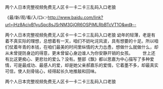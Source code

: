 两个人日本完整视频免费无人区卡一卡二卡三乱码入口老狼

《最/新/观/看/入/口👉http://www.baidu.com/link?url=jHz8AcivB1yuSpc8sJSrNM3GjOR6OSPiMLRbBTcVT1O&wd》--

两个人日本完整视频免费无人区卡一卡二卡三乱码入口老狼	幼年的轻薄，老是有着不真实际的理想，总想着有一天，咱们不妨叱诧风波，具有想要的十足。所以咱们仗着年青的本钱，在咱们最美的时间里纵情的大力怂恿，想做什么就做什么，却从未曾提防身边的得意，更未曾留心身边谁人为你安静开销的女孩。
　　世上还有比这更痴心、更悲壮的爱么？没有。整部《飘》都以思嘉为中心描写了多种爱情，可是最成功、最感人的爱，却是她父亲郝嘉乐的爱情，它着墨不多，却最真实可信，使人刻骨铭心，经得起长久地推敲和回味。





两个人日本完整视频免费无人区卡一卡二卡三乱码入口老狼
